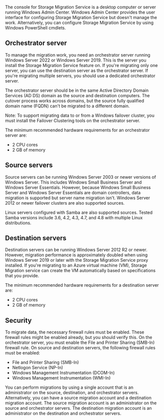 The console for Storage Migration Service is a desktop computer or server running Windows Admin Center. Windows Admin Center provides the user interface for configuring Storage Migration Service but doesn't manage the work. Alternatively, you can configure Storage Migration Service by using Windows PowerShell cmdlets.

## Orchestrator server

To manage the migration work, you need an orchestrator server running Windows Server 2022 or Windows Server 2019. This is the server you install the Storage Migration Service feature on. If you're migrating only one server, you can use the destination server as the orchestrator server. If you're migrating multiple servers, you should use a dedicated orchestrator server.

The orchestrator server should be in the same Active Directory Domain Services (AD DS) domain as the source and destination computers. The cutover process works across domains, but the source fully qualified domain name (FQDN) can't be migrated to a different domain.

Note: To support migrating data to or from a Windows failover cluster, you must install the Failover Clustering tools on the orchestrator server.

The minimum recommended hardware requirements for an orchestrator server are:

- 2 CPU cores
- 2 GB of memory

## Source servers

Source servers can be running Windows Server 2003 or newer versions of Windows Server. This includes Windows Small Business Server and Windows Server Essentials. However, because Windows Small Business Server and Windows Server Essentials are domain controllers, data migration is supported but server name migration isn't. Windows Server 2012 or newer failover clusters are also supported sources.

Linux servers configured with Samba are also supported sources. Tested Samba versions include 3.6, 4.2, 4.3, 4.7, and 4.8 with multiple Linux distributions.

## Destination servers

Destination servers can be running Windows Server 2012 R2 or newer. However, migration performance is approximately doubled when using Windows Server 2019 or later with the Storage Migration Service proxy installed. If you're migrating to an Azure virtual machine (VM), Storage Migration service can create the VM automatically based on specifications that you provide.

The minimum recommended hardware requirements for a destination server are:

- 2 CPU cores
- 2 GB of memory

## Security

To migrate data, the necessary firewall rules must be enabled. These firewall rules might be enabled already, but you should verify this. On the orchestrator server, you must enable the File and Printer Sharing (SMB-In) firewall rule. On source and destination servers, the following firewall rules must be enabled:

- File and Printer Sharing (SMB-In)
- Netlogon Service (NP-In)
- Windows Management Instrumentation (DCOM-In)
- Windows Management Instrumentation (WMI-In)

You can perform migrations by using a single account that is an administrator on the source, destination, and orchestrator servers. Alternatively, you can have a source migration account and a destination migration account. The source migration account is an administrator on the source and orchestrator servers. The destination migration account is an administrator on the destination and orchestrator servers.
